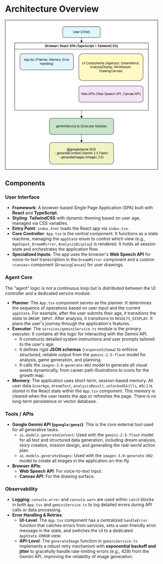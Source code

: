 # Architecture Overview
![Architechture Diagram](images/architecture_diagram.jpeg)

## Components

### User Interface

*   **Framework**: A browser-based Single Page Application (SPA) built with **React** and **TypeScript**.
*   **Styling**: **TailwindCSS** with dynamic theming based on user age, managed via CSS variables.
*   **Entry Point**: `index.html` loads the React app via `index.tsx`.
*   **Core Controller**: `App.tsx` is the central component. It functions as a state machine, managing the `appState` enum to control which view (e.g., `AgeInput`, `DreamMirror`, `AnalysisDisplay`) is rendered. It holds all session state and orchestrates the application flow.
*   **Specialized Inputs**: The app uses the browser's **Web Speech API** for voice-to-text transcription in the `DreamMirror` component and a custom `<canvas>` component (`DrawingCanvas`) for user drawings.

### Agent Core

The "agent" logic is not a continuous loop but is distributed between the UI controller and a dedicated service module.

*   **Planner**: The `App.tsx` component serves as the planner. It determines the sequence of operations based on user input and the current `appState`. For example, after the user submits their age, it transitions the state to `DREAM_INPUT`. After analysis, it transitions to `RESULTS_DISPLAY`. It plans the user's journey through the application's features.
*   **Executor**: The `services/geminiService.ts` module is the primary executor. It contains all the logic for interacting with the Gemini API.
    *   It constructs detailed system instructions and user prompts tailored to the user's age.
    *   It defines rigid **JSON schemas** (`responseSchema`) to enforce structured, reliable output from the `gemini-2.5-flash` model for analysis, game generation, and planning.
    *   It calls the `imagen-3.0-generate-002` model to generate all visual assets dynamically, from career path illustrations to icons for the growth map.
*   **Memory**: The application uses short-term, session-based memory. All user data (`userAge`, `dreamText`, `analysisResult`, `unlockedSkills`, etc.) is stored in the React state within the `App.tsx` component. This memory is cleared when the user resets the app or refreshes the page. There is no long-term persistence or vector database.

### Tools / APIs

*   **Google Gemini API (`@google/genai`)**: This is the core external tool used for all generative tasks.
    *   `ai.models.generateContent`: Used with the `gemini-2.5-flash` model for all text and structured data generation, including dream analysis, story creation, mission design, and generating the real-world action plan.
    *   `ai.models.generateImages`: Used with the `imagen-3.0-generate-002` model to create all images in the application on-the-fly.
*   **Browser APIs**:
    *   **Web Speech API**: For voice-to-text input.
    *   **Canvas API**: For the drawing surface.

### Observability

*   **Logging**: `console.error` and `console.warn` are used within `catch` blocks in both `App.tsx` and `geminiService.ts` to log detailed errors during API calls or data processing.
*   **Error Handling & Retries**:
    *   **UI-Level**: The `App.tsx` component has a centralized `handleError` function that catches errors from services, sets a user-friendly error message in the state, and switches the UI to a dedicated `AppState.ERROR` view.
    *   **API-Level**: The `generateImage` function in `geminiService.ts` implements a robust retry mechanism with **exponential backoff and jitter** to gracefully handle rate-limiting errors (e.g., 429) from the Gemini API, improving the reliability of image generation.
